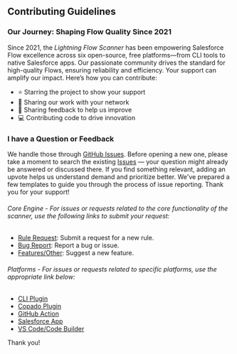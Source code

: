 ## Contributing Guidelines

### Our Journey: Shaping Flow Quality Since 2021

Since 2021, the _Lightning Flow Scanner_ has been empowering Salesforce Flow excellence across six open-source, free platforms—from CLI tools to native Salesforce apps. Our passionate community drives the standard for high-quality Flows, ensuring reliability and efficiency. Your support can amplify our impact. Here’s how you can contribute:

- ⭐ Starring the project to show your support
- 📢 Sharing our work with your network
- 💬 Sharing feedback to help us improve
- 💻 Contributing code to drive innovation

### I have a Question or Feedback

We handle those through [GitHub Issues](https://github.com/features/issues). Before opening a new one, please take a moment to search the existing [Issues](/issues) — your question might already be answered or discussed there. If you find something relevant, adding an upvote helps us understand demand and prioritize better. We've prepared a few templates to guide you through the process of issue reporting. Thank you for your support!

###### Core Engine - For issues or requests related to the core functionality of the scanner, use the following links to submit your request:

- [Rule Request](https://github.com/Flow-Scanner/lightning-flow-scanner-core/issues/new?template=rule-request.md): Submit a request for a new rule.
- [Bug Report](https://github.com/Flow-Scanner/lightning-flow-scanner-core/issues/new?template=bug_report.md): Report a bug or issue.
- [Features/Other](https://github.com/Flow-Scanner/lightning-flow-scanner-core/issues/new): Suggest a new feature.

###### Platforms - For issues or requests related to specific platforms, use the appropriate link below:

- [CLI Plugin](https://github.com/Flow-Scanner/lightning-flow-scanner-cli/issues/new)
- [Copado Plugin](https://github.com/Flow-Scanner/lightning-flow-scanner-copado/issues/new)
- [GitHub Action](https://github.com/Flow-Scanner/lightning-flow-scanner-action/issues/new)
- [Salesforce App](https://github.com/Flow-Scanner/lightning-flow-scanner-app/issues/new)
- [VS Code/Code Builder](https://github.com/Flow-Scanner/lightning-flow-scanner-vsx/issues/new)

Thank you!
